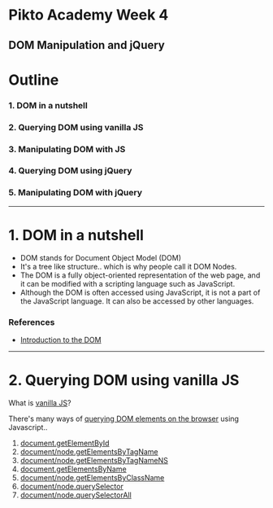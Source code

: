 # Pikto Academy Week 4

## DOM Manipulation and jQuery

# Outline

### 1. DOM in a nutshell
### 2. Querying DOM using vanilla JS
### 3. Manipulating DOM with JS
### 4. Querying DOM using jQuery
### 5. Manipulating DOM with jQuery

---

# 1. DOM in a nutshell

- DOM stands for Document Object Model (DOM)
- It's a tree like structure.. which is why people call it DOM Nodes.
- The DOM is a fully object-oriented representation of the web page, and it can be modified with a scripting language such as JavaScript.
- Although the DOM is often accessed using JavaScript, it is not a part of the JavaScript language. It can also be accessed by other languages.

### References

- [Introduction to the DOM][1]

---

# 2. Querying DOM using vanilla JS

What is [vanilla JS][2]?

There's many ways of [querying DOM elements on the browser][3] using Javascript..

  1. [document.getElementById][4]
  2. [document/node.getElementsByTagName][5]
  3. [document/node.getElementsByTagNameNS][6]
  4. [document.getElementsByName][7]
  5. [document/node.getElementsByClassName][8]
  6. [document/node.querySelector][9]
  7. [document/node.querySelectorAll][10]

[1]: https://developer.mozilla.org/en-US/docs/Web/API/Document_Object_Model/Introduction
[2]: http://vanilla-js.com/
[3]: http://javascript.info/tutorial/searching-elements-dom
[4]: https://developer.mozilla.org/en-US/docs/Web/API/Document/getElementById
[5]: https://developer.mozilla.org/en-US/docs/Web/API/Document/getElementsByTagName
[6]: https://developer.mozilla.org/en-US/docs/Web/API/Document/getElementsByTagNameNS
[7]: https://developer.mozilla.org/en-US/docs/Web/API/Document/getElementsByName
[8]: https://developer.mozilla.org/en-US/docs/Web/API/Document/getElementsByClassName
[9]: https://developer.mozilla.org/en-US/docs/Web/API/Document/querySelector
[10]: https://developer.mozilla.org/en-US/docs/Web/API/Document/querySelectorAll
